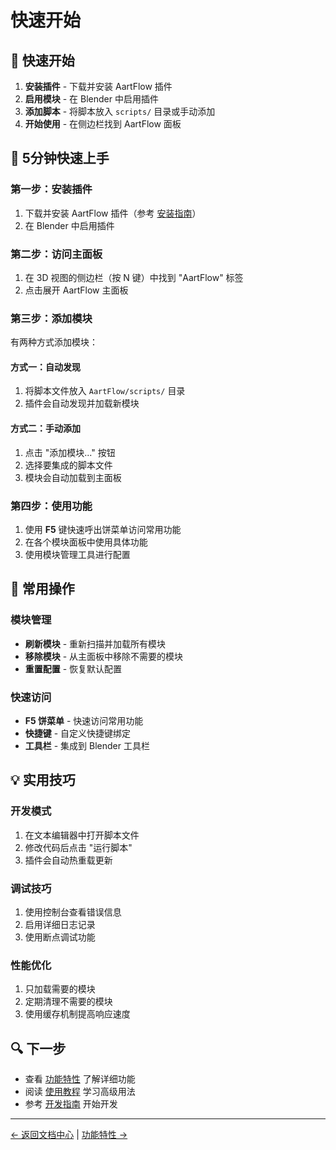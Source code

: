# 快速开始

## 🚀 快速开始

1. **安装插件** - 下载并安装 AartFlow 插件
2. **启用模块** - 在 Blender 中启用插件
3. **添加脚本** - 将脚本放入 `scripts/` 目录或手动添加
4. **开始使用** - 在侧边栏找到 AartFlow 面板

## 🚀 5分钟快速上手

### 第一步：安装插件
1. 下载并安装 AartFlow 插件（参考 [安装指南](installation.md)）
2. 在 Blender 中启用插件

### 第二步：访问主面板
1. 在 3D 视图的侧边栏（按 N 键）中找到 "AartFlow" 标签
2. 点击展开 AartFlow 主面板

### 第三步：添加模块
有两种方式添加模块：

#### 方式一：自动发现
1. 将脚本文件放入 `AartFlow/scripts/` 目录
2. 插件会自动发现并加载新模块

#### 方式二：手动添加
1. 点击 "添加模块..." 按钮
2. 选择要集成的脚本文件
3. 模块会自动加载到主面板

### 第四步：使用功能
1. 使用 **F5** 键快速呼出饼菜单访问常用功能
2. 在各个模块面板中使用具体功能
3. 使用模块管理工具进行配置

## 🎯 常用操作

### 模块管理
- **刷新模块** - 重新扫描并加载所有模块
- **移除模块** - 从主面板中移除不需要的模块
- **重置配置** - 恢复默认配置

### 快速访问
- **F5 饼菜单** - 快速访问常用功能
- **快捷键** - 自定义快捷键绑定
- **工具栏** - 集成到 Blender 工具栏

## 💡 实用技巧

### 开发模式
1. 在文本编辑器中打开脚本文件
2. 修改代码后点击 "运行脚本"
3. 插件会自动热重载更新

### 调试技巧
1. 使用控制台查看错误信息
2. 启用详细日志记录
3. 使用断点调试功能

### 性能优化
1. 只加载需要的模块
2. 定期清理不需要的模块
3. 使用缓存机制提高响应速度

## 🔍 下一步

- 查看 [功能特性](features.md) 了解详细功能
- 阅读 [使用教程](tutorials.md) 学习高级用法
- 参考 [开发指南](development.md) 开始开发

---

[← 返回文档中心](README.md) | [功能特性 →](features.md)
